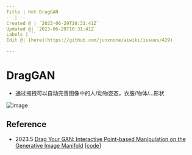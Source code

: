```yaml
---
Title | Hot DragGAN
-- | --
Created @ | `2023-06-29T10:31:41Z`
Updated @| `2023-06-29T10:31:41Z`
Labels | ``
Edit @| [here](https://github.com/junxnone/aiwiki/issues/429)

---
```

# DragGAN
- 通过拖拽可以自动完善图像中的人/动物姿态，衣服/物体/...形状

![image](https://github.com/junxnone/aiwiki/assets/2216970/b32808ed-6895-4270-b367-268210aa46d3)


## Reference
- 2023.5 [Drag Your GAN: Interactive Point-based Manipulation on the Generative Image Manifold](https://arxiv.org/abs/2305.10973)  [[code](https://github.com/XingangPan/DragGAN)]
